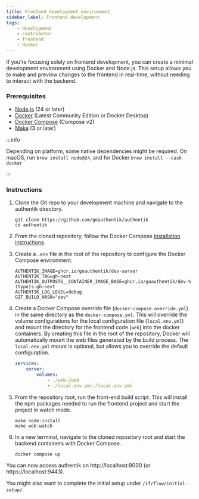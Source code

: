 ```yaml
---
title: Frontend development environment
sidebar_label: Frontend development
tags:
    - development
    - contributor
    - frontend
    - docker
---
```


If you're focusing solely on frontend development, you can create a minimal development environment using Docker and Node.js. This setup allows you to make and preview changes to the frontend in real-time, without needing to interact with the backend.

### Prerequisites

- [Node.js](https://nodejs.org/en) (24 or later)
- [Docker](https://www.docker.com/) (Latest Community Edition or Docker Desktop)
- [Docker Compose](https://docs.docker.com/compose/) (Compose v2)
- [Make](https://www.gnu.org/software/make/) (3 or later)

:::info

Depending on platform, some native dependencies might be required. On macOS, run `brew install node@24`, and for Docker `brew install --cask docker`

:::

### Instructions

1. Clone the Git repo to your development machine and navigate to the authentik directory.

    ```shell
    git clone https://github.com/goauthentik/authentik
    cd authentik
    ```

2. From the cloned repository, follow the Docker Compose [installation instructions](../../install-config/install/docker-compose.mdx).

3. Create a `.env` file in the root of the repository to configure the Docker Compose environment.

    ```shell
    AUTHENTIK_IMAGE=ghcr.io/goauthentik/dev-server
    AUTHENTIK_TAG=gh-next
    AUTHENTIK_OUTPOSTS__CONTAINER_IMAGE_BASE=ghcr.io/goauthentik/dev-%(type)s:gh-next
    AUTHENTIK_LOG_LEVEL=debug
    GIT_BUILD_HASH="dev"
    ```

4. Create a Docker Compose override file (`docker-compose.override.yml`) in the same directory as the `docker-compose.yml`. This will override the volume configurations for the local configuration file (`local.env.yml`) and mount the directory for the frontend code (`web`) into the docker containers. By creating this file in the root of the repository, Docker will automatically mount the web files generated by the build process. The `local.env.yml` mount is optional, but allows you to override the default configuration.

    ```yaml title="docker-compose.override.yml"
    services:
        server:
            volumes:
                - ./web:/web
                - ./local.env.yml:/local.env.yml
    ```

5. From the repository root, run the front-end build script. This will install the npm packages needed to run the frontend project and start the project in watch mode.

    ```shell
    make node-install
    make web-watch
    ```

6. In a new terminal, navigate to the cloned repository root and start the backend containers with Docker Compose.

    ```shell
    docker compose up
    ```

You can now access authentik on http://localhost:9000 (or https://localhost:9443).

You might also want to complete the initial setup under `/if/flow/initial-setup/`.
